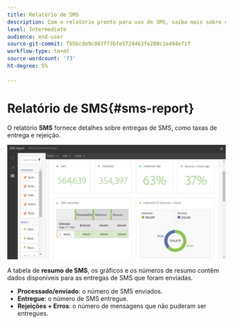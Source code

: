 ```yaml
---
title: Relatório de SMS
description: Com o relatório pronto para uso de SMS, saiba mais sobre o sucesso dos deliveries de SMS.
level: Intermediate
audience: end-user
source-git-commit: fb5bcde9c087f73bfe5724463fe280c1e494ef1f
workflow-type: tm+mt
source-wordcount: '73'
ht-degree: 5%

---
```


# Relatório de SMS{#sms-report}

O relatório **SMS** fornece detalhes sobre entregas de SMS, como taxas de entrega e rejeição.

![](assets/dynamic_report_sms.png)

A tabela de **resumo de SMS**, os gráficos e os números de resumo contêm dados disponíveis para as entregas de SMS que foram enviadas.

* **Processado/enviado**: o número de SMS enviados.
* **Entregue**: o número de SMS entregue.
* **Rejeições + Erros**: o número de mensagens que não puderam ser entregues.
